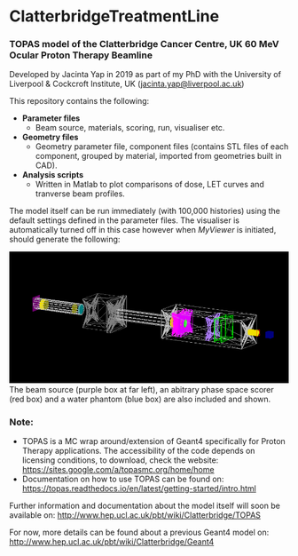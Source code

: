 # ClatterbridgeTreatmentLine
### TOPAS model of the Clatterbridge Cancer Centre, UK 60 MeV Ocular Proton Therapy Beamline

Developed by Jacinta Yap in 2019 as part of my PhD with the University of Liverpool & Cockcroft Institute, UK (jacinta.yap@liverpool.ac.uk)

This repository contains the following:

- **Parameter files**
  - Beam source, materials, scoring, run, visualiser etc.
- **Geometry files**
  - Geometry parameter file, component files (contains STL files of each component, grouped by material, imported from geometries built in CAD).
- **Analysis scripts**
  - Written in Matlab to plot comparisons of dose, LET curves and tranverse beam profiles.

The model itself can be run immediately (with 100,000 histories) using the default settings defined in the parameter files. The visualiser is automatically turned off in this case however when *MyViewer* is initiated, should generate the following:

![Beamline in TOPAS](https://github.com/jacyap/ClatterbridgeTreatmentLine/blob/master/Beamline_def.png)
The beam source (purple box at far left), an abitrary phase space scorer (red box) and a water phantom (blue box) are also included and shown.

### Note:
- TOPAS is a MC wrap around/extension of Geant4 specifically for Proton Therapy applications. The accessibility of the code depends on licensing conditions, to download, check the website: https://sites.google.com/a/topasmc.org/home/home
- Documentation on how to use TOPAS can be found on: https://topas.readthedocs.io/en/latest/getting-started/intro.html

Further information and documentation about the model itself will soon be available on: http://www.hep.ucl.ac.uk/pbt/wiki/Clatterbridge/TOPAS

For now, more details can be found about a previous Geant4 model on: http://www.hep.ucl.ac.uk/pbt/wiki/Clatterbridge/Geant4
